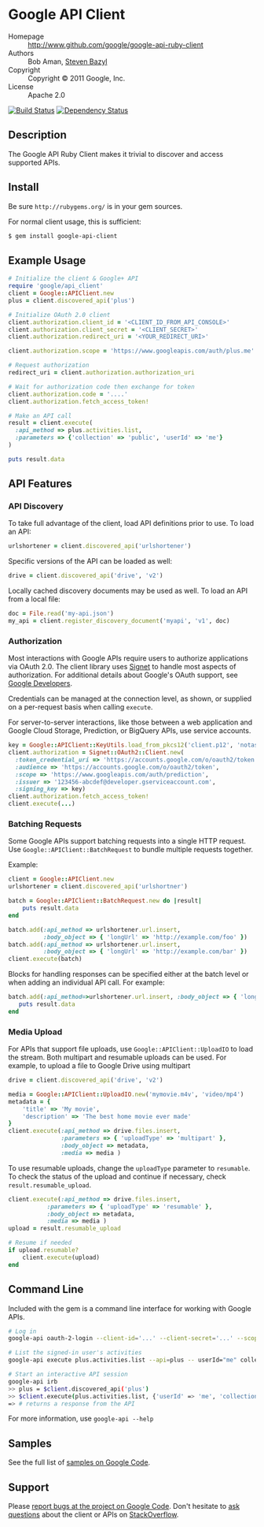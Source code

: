 # Google API Client

<dl>
  <dt>Homepage</dt><dd><a href="http://www.github.com/google/google-api-ruby-client">http://www.github.com/google/google-api-ruby-client</a></dd>
  <dt>Authors</dt><dd>Bob Aman, <a href="mailto:sbazyl@google.com">Steven Bazyl</a></dd>
  <dt>Copyright</dt><dd>Copyright © 2011 Google, Inc.</dd>
  <dt>License</dt><dd>Apache 2.0</dd>
</dl>

[![Build Status](https://secure.travis-ci.org/google/google-api-ruby-client.png)](http://travis-ci.org/google/google-api-ruby-client)
[![Dependency Status](https://gemnasium.com/google/google-api-ruby-client.png)](https://gemnasium.com/google/google-api-ruby-client)

## Description

The Google API Ruby Client makes it trivial to discover and access supported
APIs.

## Install

Be sure `http://rubygems.org/` is in your gem sources.

For normal client usage, this is sufficient:

```bash
$ gem install google-api-client
```

## Example Usage

```ruby
# Initialize the client & Google+ API
require 'google/api_client'
client = Google::APIClient.new
plus = client.discovered_api('plus')

# Initialize OAuth 2.0 client
client.authorization.client_id = '<CLIENT_ID_FROM_API_CONSOLE>'
client.authorization.client_secret = '<CLIENT_SECRET>'
client.authorization.redirect_uri = '<YOUR_REDIRECT_URI>'

client.authorization.scope = 'https://www.googleapis.com/auth/plus.me'

# Request authorization
redirect_uri = client.authorization.authorization_uri

# Wait for authorization code then exchange for token
client.authorization.code = '....'
client.authorization.fetch_access_token!

# Make an API call
result = client.execute(
  :api_method => plus.activities.list,
  :parameters => {'collection' => 'public', 'userId' => 'me'}
)

puts result.data
```

## API Features

### API Discovery

To take full advantage of the client, load API definitions prior to use. To load an API:

```ruby
urlshortener = client.discovered_api('urlshortener')
```

Specific versions of the API can be loaded as well:

```ruby
drive = client.discovered_api('drive', 'v2')
```

Locally cached discovery documents may be used as well. To load an API from a local file:

```ruby
doc = File.read('my-api.json')
my_api = client.register_discovery_document('myapi', 'v1', doc)
```

### Authorization

Most interactions with Google APIs require users to authorize applications via OAuth 2.0. The client library uses [Signet](https://github.com/google/signet) to handle most aspects of authorization. For additional details about Google's OAuth support, see [Google Developers](https://developers.google.com/accounts/docs/OAuth2).

Credentials can be managed at the connection level, as shown, or supplied on a per-request basis when calling `execute`.

For server-to-server interactions, like those between a web application and Google Cloud Storage, Prediction, or BigQuery APIs, use service accounts.

```ruby
key = Google::APIClient::KeyUtils.load_from_pkcs12('client.p12', 'notasecret')
client.authorization = Signet::OAuth2::Client.new(
  :token_credential_uri => 'https://accounts.google.com/o/oauth2/token',
  :audience => 'https://accounts.google.com/o/oauth2/token',
  :scope => 'https://www.googleapis.com/auth/prediction',
  :issuer => '123456-abcdef@developer.gserviceaccount.com',
  :signing_key => key)
client.authorization.fetch_access_token!
client.execute(...)
```

### Batching Requests

Some Google APIs support batching requests into a single HTTP request. Use `Google::APIClient::BatchRequest`
to bundle multiple requests together.

Example:

```ruby
client = Google::APIClient.new
urlshortener = client.discovered_api('urlshortner')

batch = Google::APIClient::BatchRequest.new do |result|
    puts result.data
end

batch.add(:api_method => urlshortener.url.insert,
          :body_object => { 'longUrl' => 'http://example.com/foo' })
batch.add(:api_method => urlshortener.url.insert,
          :body_object => { 'longUrl' => 'http://example.com/bar' })
client.execute(batch)
```

Blocks for handling responses can be specified either at the batch level or when adding an individual API call. For example:

```ruby
batch.add(:api_method=>urlshortener.url.insert, :body_object => { 'longUrl' => 'http://example.com/bar' }) do |result|
   puts result.data
end
```

### Media Upload

For APIs that support file uploads, use `Google::APIClient::UploadIO` to load the stream. Both multipart and resumable
uploads can be used. For example, to upload a file to Google Drive using multipart

```ruby
drive = client.discovered_api('drive', 'v2')

media = Google::APIClient::UploadIO.new('mymovie.m4v', 'video/mp4')
metadata = {
    'title' => 'My movie',
    'description' => 'The best home movie ever made'
}
client.execute(:api_method => drive.files.insert,
               :parameters => { 'uploadType' => 'multipart' },
               :body_object => metadata,
               :media => media )
```

To use resumable uploads, change the `uploadType` parameter to `resumable`. To check the status of the upload
and continue if necessary, check `result.resumable_upload`.

```ruby
client.execute(:api_method => drive.files.insert,
           :parameters => { 'uploadType' => 'resumable' },
           :body_object => metadata,
           :media => media )
upload = result.resumable_upload

# Resume if needed
if upload.resumable?
    client.execute(upload)
end
```

## Command Line

Included with the gem is a command line interface for working with Google APIs.

```bash
# Log in
google-api oauth-2-login --client-id='...' --client-secret='...' --scope="https://www.googleapis.com/auth/plus.me"

# List the signed-in user's activities
google-api execute plus.activities.list --api=plus -- userId="me" collection="public"

# Start an interactive API session
google-api irb
>> plus = $client.discovered_api('plus')
>> $client.execute(plus.activities.list, {'userId' => 'me', 'collection' => 'public'})
=> # returns a response from the API
```

For more information, use `google-api --help`

## Samples

See the full list of [samples on Google Code](http://code.google.com/p/google-api-ruby-client/source/browse?repo=samples).


## Support

Please [report bugs at the project on Google Code](http://code.google.com/p/google-api-ruby-client/issues/entry). Don't hesitate to [ask questions](http://stackoverflow.com/questions/tagged/google-api-ruby-client) about the client or APIs on [StackOverflow](http://stackoverflow.com).
